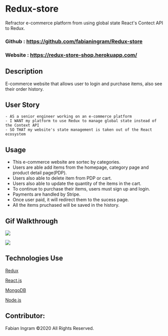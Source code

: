 # Redux-store


Refractor e-commerce platform from using global state React's Contect API to Redux.

### Github : https://github.com/fabianingram/Redux-store
### Website : https://redux-store-shop.herokuapp.com/


## Description
E-commerce website that allows user to login and purchase items, also see their order history.


## User Story
```
- AS a senior engineer working on an e-commerce platform
- I WANT my platform to use Redux to manage global state instead of the Context API
- SO THAT my website's state management is taken out of the React ecosystem
```

## Usage
- This e-commerce website are sortec by categories.
- Users are able add items from the homepage, category page and product detail page(PDP).
- Users also able to delete item from PDP or cart.
- Users also able to update the quantity of the items in the cart.
- To continue to purchase their items, users must sign up and login.
- Payments are handled by Stripe.
- Once user paid, it will redirect them to the sucess page.
- All the items pruchased will be saved in the history.


## Gif Walkthrough

![](https://github.com/fabianingram/Redux-store/blob/main/Redux%20store/redux-store/client/public/images/addcart.gif)

![](https://github.com/fabianingram/Redux-store/blob/main/Redux%20store/redux-store/client/public/images/login-payment.gif)

## Technologies Use
<p><a href="https://redux.js.org/">Redux</a></p>
<p><a href="https://reactjs.org/">React.js</a></p>
<p><a href="https://www.mongodb.com/">MongoDB</a></p>
<p><a href="https://nodejs.org/">Node.js</a></p>


## Contributor:
Fabian Ingram ©2020 All Rights Reserved.
